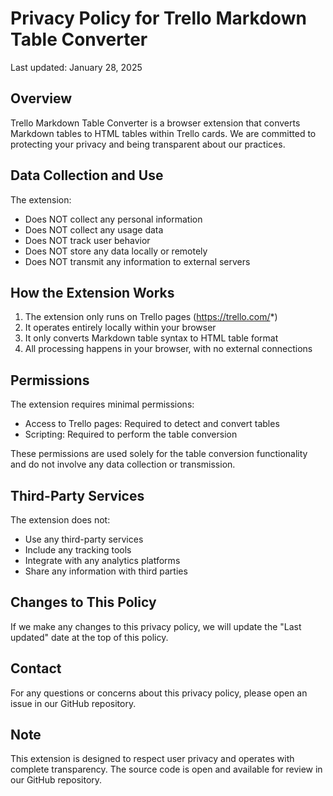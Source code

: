 # Privacy Policy for Trello Markdown Table Converter

Last updated: January 28, 2025

## Overview
Trello Markdown Table Converter is a browser extension that converts Markdown tables to HTML tables within Trello cards. We are committed to protecting your privacy and being transparent about our practices.

## Data Collection and Use
The extension:
- Does NOT collect any personal information
- Does NOT collect any usage data
- Does NOT track user behavior
- Does NOT store any data locally or remotely
- Does NOT transmit any information to external servers

## How the Extension Works
1. The extension only runs on Trello pages (https://trello.com/*)
2. It operates entirely locally within your browser
3. It only converts Markdown table syntax to HTML table format
4. All processing happens in your browser, with no external connections

## Permissions
The extension requires minimal permissions:
- Access to Trello pages: Required to detect and convert tables
- Scripting: Required to perform the table conversion

These permissions are used solely for the table conversion functionality and do not involve any data collection or transmission.

## Third-Party Services
The extension does not:
- Use any third-party services
- Include any tracking tools
- Integrate with any analytics platforms
- Share any information with third parties

## Changes to This Policy
If we make any changes to this privacy policy, we will update the "Last updated" date at the top of this policy.

## Contact
For any questions or concerns about this privacy policy, please open an issue in our GitHub repository.

## Note
This extension is designed to respect user privacy and operates with complete transparency. The source code is open and available for review in our GitHub repository.
